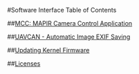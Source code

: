 #Software Interface Table of Contents

##[MCC: MAPIR Camera Control Application](../interfacing-with-kernel/software-interface/mcc.html)

##[UAVCAN - Automatic Image EXIF Saving](../interfacing-with-kernel/software-interface/uavcan.html)

##[Updating Kernel Firmware](../interfacing-with-kernel/software-interface/updating-kernel-stack-firmware.html)

##[Licenses](../interfacing-with-kernel/software-interface/licenses.html)

